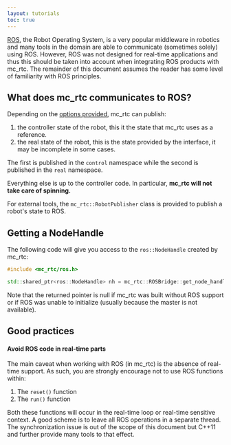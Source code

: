 ```yaml
---
layout: tutorials
toc: true
---
```


[ROS](https://en.wikipedia.org/wiki/Robot_Operating_System), the Robot
Operating System, is a very popular middleware in robotics and many tools in
the domain are able to communicate (sometimes solely) using ROS. However, ROS
was not designed for real-time applications and thus this should be taken into
account when integrating ROS products with mc\_rtc. The remainder of this
document assumes the reader has some level of familiarity with ROS principles.

## What does mc\_rtc communicates to ROS?

Depending on the [options provided]({{site.baseurl}}/tutorials/introduction/configuration.html), mc\_rtc can publish:
1. the controller state of the robot, this it the state that mc\_rtc uses as a reference.
2. the real state of the robot, this is the state provided by the interface, it may be incomplete in some cases.

The first is published in the `control` namespace while the second is published in the `real` namespace.

Everything else is up to the controller code. In particular, <strong>mc\_rtc will not take care of spinning.</strong>

For external tools, the `mc_rtc::RobotPublisher` class is provided to publish a robot's state to ROS.

## Getting a NodeHandle

The following code will give you access to the `ros::NodeHandle` created by mc\_rtc:
```cpp
#include <mc_rtc/ros.h>

std::shared_ptr<ros::NodeHandle> nh = mc_rtc::ROSBridge::get_node_handle();
```

Note that the returned pointer is null if mc\_rtc was built without ROS support
or if ROS was unable to initialize (usually because the master is not
available).

## Good practices

#### Avoid ROS code in real-time parts

The main caveat when working with ROS (in mc\_rtc) is the absence of real-time
support. As such, you are strongly encourage not to use ROS functions within:
1. The `reset()` function
2. The `run()` function

Both these functions will occur in the real-time loop or real-time sensitive
context. A good scheme is to leave all ROS operations in a separate thread. The
synchronization issue is out of the scope of this document but C++11 and
further provide many tools to that effect.
